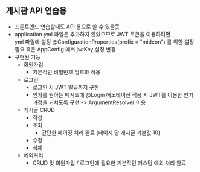 ## 게시판 API 연습용
- 프론트엔드 연습할때도 API 용으로 쓸 수 있을듯
- application.yml 파일은 추가하지 않았으므로 JWT 토큰을 이용하려면 <br/>
  yml 파일에 설정 @ConfigurationProperties(prefix = "midcon") 를 위한 설정 필요 혹은 AppConfig 에서 jwtKey 설정 변경
- 구현된 기능
  - 회원가입
    - 기본적인 비밀번호 암호화 적용
  - 로그인
    - 로그인 시 JWT 발급까지 구현
    - 인가를 원하는 메서드에 @Login 애노테이션 적용 시 JWT를 이용한 인가 과정을 거치도록 구현
      ->  ArgumentResolver 이용
  - 게시글 CRUD
    - 작성
    - 조회
      - 간단한 페이징 처리 완료 (페이지 당 게시글 기본값 10)
    - 수정
    - 삭제
  - 예외처리
    - CRUD 및 회원가입 / 로그인에 필요한 기본적인 커스텀 예외 처리 완료
